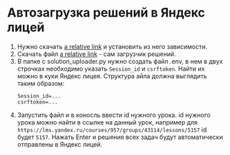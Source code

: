 # Автозагрузка решений в Яндекс лицей
1. Нужно скачать [a relative link](requirements.txt) и установить из него зависимости.
2. Скачать файл [a relative link](Яндекс%20LMS/solution_uploader.py) - сам загрузчик решений.
3. В папке с solution_uploader.py нужно создать файл .env, в нем в двух строчках необходимо указать `Session_id` и `csrftoken`. Найти их можно в куки Яндекс лицея.
   Структура айла должна выглядить таким образом:
   ```
   Session_id=...
   csrftoken=...
   ```
5. Запустить файл и в коносль ввести id нужного урока. id нужного урока можно найти в ссылке на данный урок, например для `https://lms.yandex.ru/courses/957/groups/43114/lessons/5157` id будет `5157`. Нажать Enter и решения всех задач будут автоматически отправлены в Яндекс лицей.
